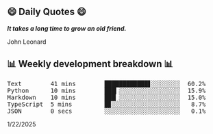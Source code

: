 ## 😄 Daily Quotes 😄

_**It takes a long time to grow an old friend.**_

John Leonard



## 📊 Weekly development breakdown 📊

<pre>Text        41 mins        ████████████▋░░░░░░░░  60.2%
Python      10 mins        ███▎░░░░░░░░░░░░░░░░░  15.9%
Markdown    10 mins        ███▏░░░░░░░░░░░░░░░░░  15.0%
TypeScript  5 mins         █▊░░░░░░░░░░░░░░░░░░░   8.7%
JSON        0 secs         ░░░░░░░░░░░░░░░░░░░░░   0.1%</pre>

1/22/2025